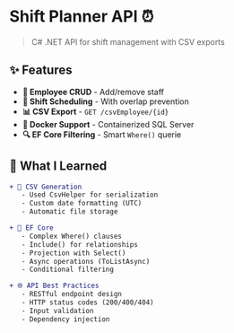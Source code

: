 # Shift Planner API ⏰

> C# .NET API for shift management with CSV exports

## ✨ Features
- **👥 Employee CRUD** - Add/remove staff
- **📅 Shift Scheduling** - With overlap prevention
- **📊 CSV Export** - `GET /csvEmployee/{id}`
- **🐳 Docker Support** - Containerized SQL Server
- **🔍 EF Core Filtering** - Smart `Where()` querie

## 🚀 What I Learned
```diff
+ 💾 CSV Generation
   - Used CsvHelper for serialization
   - Custom date formatting (UTC)
   - Automatic file storage

+ 🧠 EF Core 
   - Complex Where() clauses
   - Include() for relationships
   - Projection with Select()
   - Async operations (ToListAsync)
   - Conditional filtering

+ 🌐 API Best Practices
   - RESTful endpoint design
   - HTTP status codes (200/400/404)
   - Input validation
   - Dependency injection
